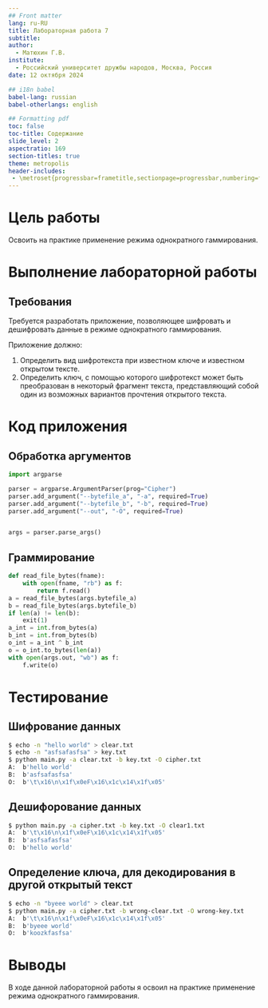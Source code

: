 ```yaml
---
## Front matter
lang: ru-RU
title: Лабораторная работа 7
subtitle: 
author:
  - Матюхин Г.В.
institute:
  - Российский университет дружбы народов, Москва, Россия
date: 12 октября 2024

## i18n babel
babel-lang: russian
babel-otherlangs: english

## Formatting pdf
toc: false
toc-title: Содержание
slide_level: 2
aspectratio: 169
section-titles: true
theme: metropolis
header-includes:
 - \metroset{progressbar=frametitle,sectionpage=progressbar,numbering=fraction}
---
```


# Цель работы

Освоить на практике применение режима однократного гаммирования.

# Выполнение лабораторной работы

## Требования

Требуется разработать приложение,
позволяющее шифровать и дешифровать данные в режиме однократного гаммирования.

Приложение должно:
1. Определить вид шифротекста при известном ключе и известном открытом тексте.
2. Определить ключ, с помощью которого шифротекст может быть преобразован в некоторый фрагмент текста,
представляющий собой один из возможных вариантов прочтения открытого текста.

# Код приложения

## Обработка аргументов

```python
import argparse

parser = argparse.ArgumentParser(prog="Cipher")
parser.add_argument("--bytefile_a", "-a", required=True)
parser.add_argument("--bytefile_b", "-b", required=True)
parser.add_argument("--out", "-O", required=True)


args = parser.parse_args()
```

## Граммирование

```python
def read_file_bytes(fname):
    with open(fname, "rb") as f:
        return f.read()
a = read_file_bytes(args.bytefile_a)
b = read_file_bytes(args.bytefile_b)
if len(a) != len(b):
    exit(1)
a_int = int.from_bytes(a)
b_int = int.from_bytes(b)
o_int = a_int ^ b_int
o = o_int.to_bytes(len(a))
with open(args.out, "wb") as f:
    f.write(o)
```

# Тестирование

## Шифрование данных

```bash
$ echo -n "hello world" > clear.txt
$ echo -n "asfsafasfsa" > key.txt
$ python main.py -a clear.txt -b key.txt -O cipher.txt
A:  b'hello world'
B:  b'asfsafasfsa'
O:  b'\t\x16\n\x1f\x0eF\x16\x1c\x14\x1f\x05'
```

## Дешифорование данных

```bash
$ python main.py -a cipher.txt -b key.txt -O clear1.txt
A:  b'\t\x16\n\x1f\x0eF\x16\x1c\x14\x1f\x05'
B:  b'asfsafasfsa'
O:  b'hello world'
```

## Определение ключа, для декодирования в другой открытый текст

```bash
$ echo -n "byeee world" > clear.txt
$ python main.py -a cipher.txt -b wrong-clear.txt -O wrong-key.txt
A:  b'\t\x16\n\x1f\x0eF\x16\x1c\x14\x1f\x05'
B:  b'byeee world'
O:  b'koozkfasfsa'
```

# Выводы

В ходе данной лабораторной работы я освоил на практике применение режима однократного гаммирования.
